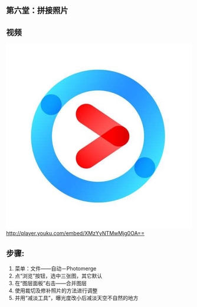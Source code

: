 ## 第六堂：拼接照片

## 视频

[![YouKu视频-拼接照片](static/5761673-dedfeff368d78c03.jpg)](http://player.youku.com/embed/XMzYyNTMwMjg0OA==)  
http://player.youku.com/embed/XMzYyNTMwMjg0OA==  

## 步骤:

1. 菜单：文件——自动－Photomerge
2. 点“浏览”按钮，选中三张图，其它默认
3. 在“图层面板”右击——合并图层
4. 使用裁切及修补照片的方法进行调整
5. 并用“减淡工具”，曝光度改小后减淡天空不自然的地方
